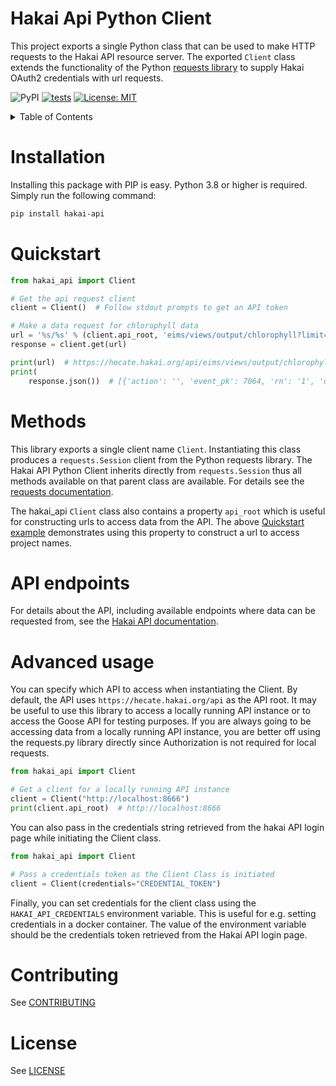 # Hakai Api Python Client

This project exports a single Python class that can be used to make HTTP requests to the
Hakai API resource server.
The exported `Client` class extends the functionality of the
Python [requests library](https://docs.python-requests.org/en/master/) to supply Hakai
OAuth2 credentials with url requests.

![PyPI](https://img.shields.io/pypi/v/hakai-api)   [![tests](https://github.com/HakaiInstitute/hakai-api-client-py/actions/workflows/test.yaml/badge.svg)](https://github.com/HakaiInstitute/hakai-api-client-py/actions/workflows/test.yaml)  [![License: MIT](https://img.shields.io/badge/License-MIT-black.svg)](https://opensource.org/licenses/MIT)

<details>

<summary>Table of Contents</summary>

[Installation](#installation)

[Quickstart](#quickstart)

[Methods](#methods)

[API endpoints](#api-endpoints)

[Advanced usage](#advanced-usage)

[Contributing](#contributing)

</details>

# Installation

Installing this package with PIP is easy. Python 3.8 or higher is required.
Simply run the following command:

```bash
pip install hakai-api
```

# Quickstart

```python
from hakai_api import Client

# Get the api request client
client = Client()  # Follow stdout prompts to get an API token

# Make a data request for chlorophyll data
url = '%s/%s' % (client.api_root, 'eims/views/output/chlorophyll?limit=50')
response = client.get(url)

print(url)  # https://hecate.hakai.org/api/eims/views/output/chlorophyll...
print(
    response.json())  # [{'action': '', 'event_pk': 7064, 'rn': '1', 'date': '2012-05-17', 'work_area': 'CALVERT'...
```

# Methods

This library exports a single client name `Client`. Instantiating this class produces
a `requests.Session` client from the Python requests library. The Hakai API Python
Client inherits directly from `requests.Session` thus all methods available on that
parent class are available. For details see
the [requests documentation](http://docs.python-requests.org/).

The hakai_api `Client` class also contains a property `api_root` which is useful for
constructing urls to access data from the API. The
above [Quickstart example](#quickstart) demonstrates using this property to construct a
url to access project names.

# API endpoints

For details about the API, including available endpoints where data can be requested
from, see the [Hakai API documentation](https://github.com/HakaiInstitute/hakai-api).

# Advanced usage

You can specify which API to access when instantiating the Client. By default, the API
uses `https://hecate.hakai.org/api` as the API root. It may be useful to use this
library to access a locally running API instance or to access the Goose API for testing
purposes. If you are always going to be accessing data from a locally running API
instance, you are better off using the requests.py library directly since Authorization
is not required for local requests.

```python
from hakai_api import Client

# Get a client for a locally running API instance
client = Client("http://localhost:8666")
print(client.api_root)  # http://localhost:8666
```

You can also pass in the credentials string retrieved from the hakai API login page
while initiating the Client class.

```python
from hakai_api import Client

# Pass a credentials token as the Client Class is initiated
client = Client(credentials="CREDENTIAL_TOKEN")
```

Finally, you can set credentials for the client class using the `HAKAI_API_CREDENTIALS`
environment variable. This is useful for e.g. setting credentials in a docker container.
The value of the environment variable should be the credentials token retrieved from the
Hakai API login page.

# Contributing

See [CONTRIBUTING](CONTRIBUTING.md)

# License

See [LICENSE](LICENSE.md)
